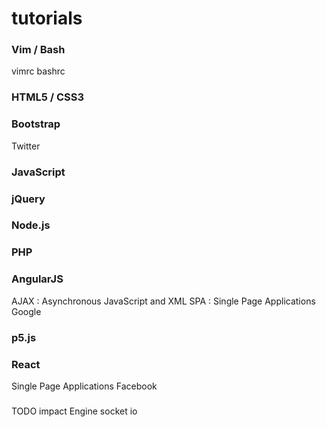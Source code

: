 # tutorials





### Vim / Bash
   vimrc bashrc

   

### HTML5 / CSS3
### Bootstrap
  Twitter

### JavaScript
### jQuery

### Node.js
### PHP

### AngularJS
  AJAX : Asynchronous JavaScript and XML
  SPA  : Single Page Applications
  Google

### p5.js


### React
  Single Page Applications
  Facebook
  
  




###
TODO
impact Engine
socket io


